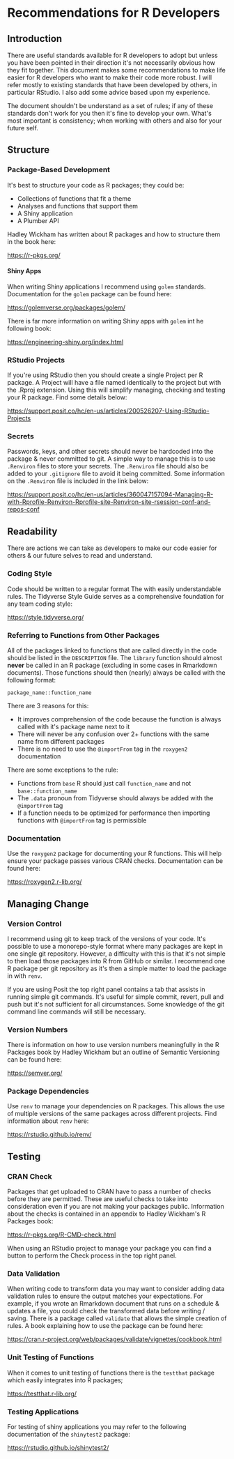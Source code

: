 # Recommendations for R Developers

## Introduction

There are useful standards available for R developers to adopt but unless you have been pointed in their direction it's not necessarily obvious how they fit together.
This document makes some recommendations to make life easier for R developers who want to make their code more robust.
I will refer mostly to existing standards that have been developed by others, in particular RStudio.
I also add some advice based upon my experience.

The document shouldn't be understand as a set of rules; if any of these standards don't work for you then it's fine to develop your own.
What's most important is consistency; when working with others and also for your future self.

## Structure

### Package-Based Development

It's best to structure your code as R packages; they could be:

- Collections of functions that fit a theme
- Analyses and functions that support them
- A Shiny application
- A Plumber API

Hadley Wickham has written about R packages and how to structure them in the book here:

https://r-pkgs.org/

#### Shiny Apps

When writing Shiny applications I recommend using `golem` standards.
Documentation for the `golem` package can be found here:

https://golemverse.org/packages/golem/

There is far more information on writing Shiny apps with `golem` int he following book:

https://engineering-shiny.org/index.html

### RStudio Projects

If you're using RStudio then you should create a single Project per R package.
A Project will have a file named identically to the project but with the .Rproj extension.
Using this will simplify managing, checking and testing your R package.
Find some details below:

https://support.posit.co/hc/en-us/articles/200526207-Using-RStudio-Projects

### Secrets

Passwords, keys, and other secrets should never be hardcoded into the package & never committed to git.
A simple way to manage this is to use `.Renviron` files to store your secrets.
The `.Renviron` file should also be added to your `.gitignore` file to avoid it being committed.
Some information on the `.Renviron` file is included in the link below:

https://support.posit.co/hc/en-us/articles/360047157094-Managing-R-with-Rprofile-Renviron-Rprofile-site-Renviron-site-rsession-conf-and-repos-conf

## Readability

There are actions we can take as developers to make our code easier for others & our future selves to read and understand.

### Coding Style

Code should be written to a regular format The with easily understandable rules.
The Tidyverse Style Guide serves as a comprehensive foundation for any team coding style:

https://style.tidyverse.org/

### Referring to Functions from Other Packages

All of the packages linked to functions that are called directly in the code should be listed in the `DESCRIPTION` file.
The `library` function should almost **never** be called in an R package (excluding in some cases in Rmarkdown documents).
Those functions should then (nearly) always be called with the following format:

`package_name::function_name`

There are 3 reasons for this:

- It improves comprehension of the code because the function is always called with it's package name next to it
- There will never be any confusion over 2+ functions with the same name from different packages
- There is no need to use the `@importFrom` tag in the `roxygen2` documentation

There are some exceptions to the rule:

- Functions from `base` R should just call `function_name` and not `base::function_name`
- The `.data` pronoun from Tidyverse should always be added with the `@importFrom` tag
- If a function needs to be optimized for performance then importing functions with `@importFrom` tag is permissible

### Documentation

Use the `roxygen2` package for documenting your R functions.
This will help ensure your package passes various CRAN checks.
Documentation can be found here:

https://roxygen2.r-lib.org/ 

## Managing Change

### Version Control

I recommend using git to keep track of the versions of your code.
It's possible to use a monorepo-style format where many packages are kept in one single git repository.
However, a difficulty with this is that it's not simple to then load those packages into R from GitHub or similar.
I recommend one R package per git repository as it's then a simple matter to load the package in with `renv`.

If you are using Posit the top right panel contains a tab that assists in running simple git commands.
It's useful for simple commit, revert, pull and push but it's not sufficient for all circumstances.
Some knowledge of the git command line commands will still be necessary.

### Version Numbers

There is information on how to use version numbers meaningfully in the R Packages book by Hadley Wickham but an outline of Semantic Versioning can be found here:

https://semver.org/

### Package Dependencies

Use `renv` to manage your dependencies on R packages.
This allows the use of multiple versions of the same packages across different projects.
Find information about `renv` here:

https://rstudio.github.io/renv/

## Testing

### CRAN Check

Packages that get uploaded to CRAN have to pass a number of checks before they are permitted.
These are useful checks to take into consideration even if you are not making your packages public.
Information about the checks is contained in an appendix to Hadley Wickham's R Packages book:

https://r-pkgs.org/R-CMD-check.html

When using an RStudio project to manage your package you can find a button to perform the Check process in the top right panel.

### Data Validation

When writing code to transform data you may want to consider adding data validation rules to ensure the output matches your expectations.
For example, if you wrote an Rmarkdown document that runs on a schedule & updates a file, you could check the transformed data before writing / saving.
There is a package called `validate` that allows the simple creation of rules.
A book explaining how to use the package can be found here:

https://cran.r-project.org/web/packages/validate/vignettes/cookbook.html

### Unit Testing of Functions

When it comes to unit testing of functions there is the `testthat` package which easily integrates into R packages;

https://testthat.r-lib.org/

### Testing Applications

For testing of shiny applications you may refer to the following documentation of the `shinytest2` package:

https://rstudio.github.io/shinytest2/
